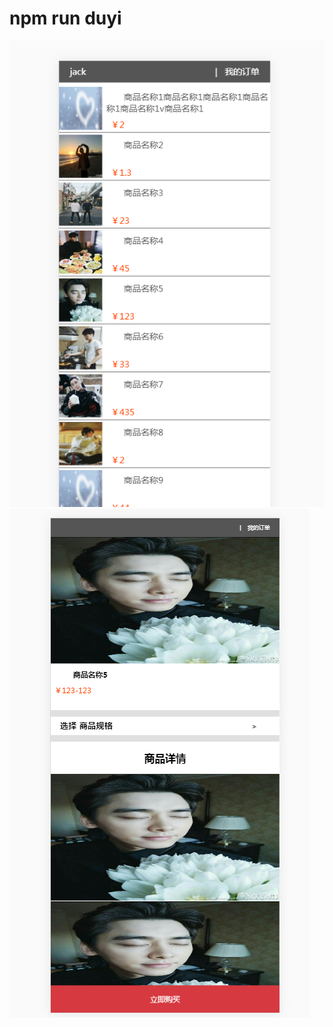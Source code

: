 
# npm run duyi


![Alt](https://github.com/huangxinl/webpack-shop/blob/master/QXN%24%25%60D2CES2QPYUH6FDU%60T.png)
![Alt](https://github.com/huangxinl/webpack-shop/blob/master/%5DZP23XPRO%25%25%5DJLKLFB%7DCWA1.png)


